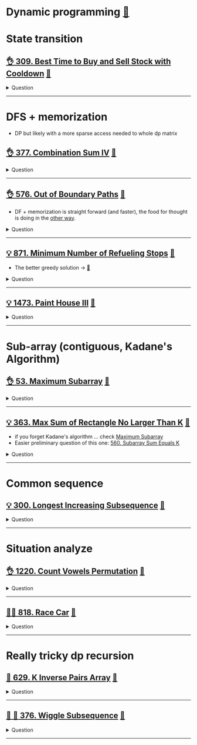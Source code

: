 # Dynamic programming [:notebook:](../notes/algorithms.md#dynamic-programming)

# State transition

## [:ok_hand: 309. Best Time to Buy and Sell Stock with Cooldown](https://leetcode.com/problems/best-time-to-buy-and-sell-stock-with-cooldown/) [:dart:](buy_sell_stock_with_cooldown.h)

<details><summary markdown="span">Question</summary>

```markdown
- You are given an array prices where prices[i] is the price of a given stock on the ith day.

Find the maximum profit you can achieve.

You may complete as many transactions as you like (i.e., buy one and sell one
share of the stock multiple times) with the following restrictions:
- After you sell your stock, you cannot buy stock on the next day
  (i.e., cool-down one day).
- You may not engage in multiple transactions simultaneously
  (i.e., you must sell the stock before you buy again).
- Different sequences are counted as different combinations.

Input: prices = [1,2,3,0,2]
Output: 3
Explanation: transactions = [buy, sell, cool-down, buy, sell]
```
</details>

------------------------------------------------------------------------------

# DFS + memorization
- DP but likely with a more sparse access needed to whole dp matrix

## [:ok_hand: 377. Combination Sum IV](https://leetcode.com/problems/combination-sum-iv/) [:dart:](combination_sum_iv.h)

<details><summary markdown="span">Question</summary>

```markdown
Given an array of distinct integers nums and a target integer target,
return the number of possible permutations that add up to target.

Input: nums = [1,2,3], target = 4
Output: 7

Explanation:
The possible combination ways are:
(1, 1, 1, 1)
(1, 1, 2)
(1, 2, 1)
(1, 3)
(2, 1, 1)
(2, 2)
(3, 1)

- Note that different sequences are counted as different combinations.
```
</details>

------------------------------------------------------------------------------

## [:ok_hand: 576. Out of Boundary Paths](https://leetcode.com/problems/out-of-boundary-paths/) [:dart:](out_of_bound_path_sol1.h)
- DF + memorization is straight forward (and faster), the food for thought is doing in the [other way](out_of_bound_path_sol2.h).
<details><summary markdown="span">Question</summary>

```markdown
There is an m x n grid with a ball.
- The ball is initially at the position [`startRow`, `startColumn`].
- You are allowed to move the ball to one of the four adjacent cells in the grid
  - (possibly out of the grid crossing the grid boundary).
- You can apply at most `maxMove` moves to the ball.

Given the five integers `m`, `n`, `maxMove`, `startRow`, `startColumn`
return the number of paths to move the ball out of the grid boundary.

Since the answer can be very large, return it modulo 10^9 + 7.
```
</details>

------------------------------------------------------------------------------

## [:bulb: 871. Minimum Number of Refueling Stops](https://leetcode.com/problems/minimum-number-of-refueling-stops/) [:dart:](min_of_refueling_stops.h)
- The better greedy solution -> [:dart:](../greedy/min_of_refueling_stops_greedy.h)

<details><summary markdown="span">Question</summary>

```markdown
- A car travels from a starting position to a destination `target`

- There are gas stations along the way.
- The gas stations are represented as an array stations where
  - stations[i] = [position_i, fuel_i]
  - indicates that the ith gas station is position_i miles east of the starting
    position and has fuel_i liters of gas.

- The car has infinite tank of gas, which initially has `startFuel` in it.
- It uses one unit of gas per one mile that it drives.
- When the car reaches a gas station, it may stop and refuel, transferring all
  the gas from the station into the car.

- Return the minimum number of refueling stops the car must make in order to
 reach its destination. If it cannot reach the destination, return -1.
- Note that if the car reaches a gas station with 0 fuel left, the car can still
  refuel there.
- If the car reaches the destination with 0 fuel left, it is still considered to
  have arrived.

Input: target = 100, startFuel = 10, stations = [[10,60],[20,30],[30,30],[60,40]]
Output: 2
start with 10
drive to position 10, expending 10, refuel 60
drive from position 10 to position 60, 10 gas remains, then add the fuel 40
then we can arrive the target 100. We made 2 stops in total.

```
</details>

------------------------------------------------------------------------------

## [:bulb: 1473. Paint House III](https://leetcode.com/problems/paint-house-iii/) [:dart:](paint_house_iii.h)

<details><summary markdown="span">Question</summary>

```markdown
- There is a row of m houses in a small city
    - each house must be painted with one of the n colors (labeled from 1 to n)
    - some houses that have been painted (non-zero color) not be painted again.

- A neighborhood is a maximal group of continuous houses with the same color.
    - For example: houses = [1,2,2,3,3,2,1,1] contains 5 neighborhoods
      `[{1}, {2,2}, {3,3}, {2}, {1,1}].`
- Given an array houses, an m x n matrix cost and an integer `target` where:
    - houses[i]: is the color of the house i, 0 if the house is not painted yet.
    - cost[i][j]: is the cost of paint the house i with the color j + 1.
- Return the minimum cost of painting all the remaining houses in such a way
  that there are exactly `target` neighborhoods.
  - If it is not possible, return -1.

Input: houses = [0,0,0,0,0],
       cost = [[1,10],[10,1],[10,1],[1,10],[5,1]], m = 5, n = 2, target = 3

Output: 9
Explanation: Paint houses of this way [1,2,2,1,1]
- This array contains target = 3 neighborhoods, [{1}, {2,2}, {1,1}].
- Cost of paint all houses (1 + 1 + 1 + 1 + 5) = 9.
```
</details>

------------------------------------------------------------------------------

# Sub-array (contiguous, Kadane's Algorithm)

## [:ok_hand: 53. Maximum Subarray](https://leetcode.com/problems/maximum-subarray/) [:dart:](max_subarray.h)
<details><summary markdown="span">Question</summary>

```markdown
Given an integer array nums,
find the contiguous subarray (containing at least one number)
which has the largest sum and return its sum.

A subarray is a **contiguous** part of an array.
Input: nums = [5,4,-1,7,8]
Output: 23
```
</details>

------------------------------------------------------------------------------

## [:bulb: 363. Max Sum of Rectangle No Larger Than K](https://leetcode.com/problems/max-sum-of-rectangle-no-larger-than-k/) [:dart:](max_sum_of_rectangle_le_k.h)
- if you forget Kadane's algorithm ... check [Maximum Subarray](#ok_hand-53-maximum-subarray-dart)
- Easier preliminary question of this one: [560. Subarray Sum Equals K](../range_query/README.md#okhand-560-subarray-sum-equals-khttpsleetcodecomproblemssubarray-sum-equals-k-dartrangesumequaltokh)

<details><summary markdown="span">Question</summary>

```markdown
Given an integer array nums,
find the contiguous subarray (containing at least one number)
which has the largest sum and return its sum.

A subarray is a **contiguous** part of an array.
Input: nums = [5,4,-1,7,8]
Output: 23
```
</details>

------------------------------------------------------------------------------

# Common sequence

## [:bulb: 300. Longest Increasing Subsequence](https://leetcode.com/problems/longest-increasing-subsequence/) [:dart:](longest_common_subseq.h)
<details><summary markdown="span">Question</summary>

```markdown
Given an integer array `nums`,
return the length of the longest strictly increasing subsequence.

A subsequence is a sequence that can be derived from an array
by deleting some or no elements without changing the order of the remaining elements.

Input: nums = [10,9,2,5,3,7,101,18]
Output: 4
Explanation: The longest increasing subsequence is [2,3,7,101], therefore the length is 4.
```
</details>

------------------------------------------------------------------------------

# Situation analyze

## [:ok_hand: 1220. Count Vowels Permutation](https://leetcode.com/problems/count-vowels-permutation/) [:dart:](count_vowels_permutation.h)
<details><summary markdown="span">Question</summary>

```markdown
Given an integer n, your task is to count how many strings of length n can be formed under the following rules:

Each character is a lower case vowel ('a', 'e', 'i', 'o', 'u')
Each vowel 'a' may only be followed by an 'e'.
Each vowel 'e' may only be followed by an 'a' or an 'i'.
Each vowel 'i' may not be followed by another 'i'.
Each vowel 'o' may only be followed by an 'i' or a 'u'.
Each vowel 'u' may only be followed by an 'a'.
Since the answer may be too large, return it modulo 10^9 + 7.

Input: n = 2
Output: 10
Explanation: All possible strings are:
"ea", "ia", "ua",
"ae", "ie",
"ei", "oi",
"io",
"iu", "ou"
```
</details>

------------------------------------------------------------------------------

## [:exploding_head::exploding_head: 818. Race Car](https://leetcode.com/problems/race-car/) [:dart:](race_car.h)
<details><summary markdown="span">Question</summary>

```markdown
Your car starts at position 0 and speed +1 on an infinite number line.
Your car can go into negative positions.
Your car drives automatically according to a sequence of instructions
- 'A' (accelerate):
  - `position += speed`
  - `speed *= 2`
- 'R' (reverse):
  - Your position stays the same, but ...
  - If your speed is positive then `speed = -1`
  - else: `speed = 1`

Given a target position target, return the length of the shortest sequence of instructions to get there.

Input: target = 6
Output: 5
Explanation:
- The shortest instruction sequence is "AAARA".
- Your position goes from 0 --> 1 --> 3 --> 7 -->  7 -->  6
- Your speed goes from    1 --> 1 --> 2 --> 4 --> -1 --> -2
```
</details>

------------------------------------------------------------------------------

# Really tricky dp recursion

## [:exploding_head: 629. K Inverse Pairs Array](https://leetcode.com/problems/k-inverse-pairs-array/) [:dart:](k_inverse_pairs_arr.h)
<details><summary markdown="span">Question</summary>

```markdown
- For an integer array nums
- an inverse pair is
  - a pair of integers [i, j]
  - where 0 <= i < j < nums.length
  - and nums[i] > nums[j].

- Given two integers n and k, return
  - the number of different arrays
    consist of numbers from 1 to n
    such that there are exactly k inverse pairs.

- Since the answer can be huge, return it modulo 10^9 + 7.
```
</details>

------------------------------------------------------------------------------

## [:exploding_head: :exploding_head: 376. Wiggle Subsequence](https://leetcode.com/problems/wiggle-subsequence/) [:dart:](wiggle_subseq.h)
<details><summary markdown="span">Question</summary>

```markdown
- A wiggle sequence is a sequence where the differences between successive numbers
  **strictly alternate between positive and negative**.
    - The first difference (if one exists) may be either positive or negative.
    - A sequence with one element and a sequence with two non-equal elements are
      trivially wiggle sequences.
- For example, `[1, 7, 4, 9, 2, 5]` is a wiggle sequence because the differences
  `(6, -3, 5, -7, 3)` alternate between positive and negative.
- In contrast, `[1, 4, 7, 2, 5]` and `[1, 7, 4, 5, 5]` are not wiggle sequences.
    - The first is not because its first two differences are positive, and
    - the second is not because its last difference is zero.
- A subsequence is obtained by deleting some elements (possibly zero) from the original
  sequence, leaving the remaining elements in their **original order**.
- Given an integer array nums
- Return the length of the **longest** wiggle subsequence of nums.
```
</details>

------------------------------------------------------------------------------